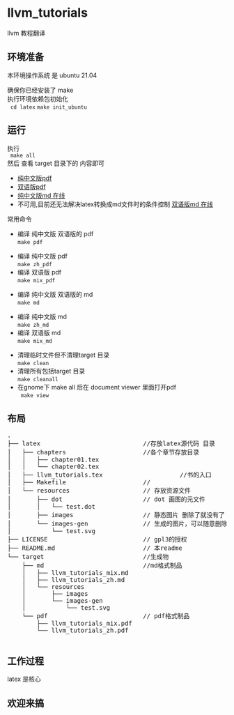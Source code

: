 # llvm_tutorials
llvm 教程翻译

## 环境准备
本环境操作系统 是 ubuntu 21.04 

确保你已经安装了 make    
执行环境依赖包初始化    
` cd latex`
` make init_ubuntu `

## 运行
执行    
` make all`   
然后 查看 target 目录下的 内容即可

* [纯中文版pdf](target/pdf/llvm_tutorials_zh.pdf)
* [双语版pdf](target/pdf/llvm_tutorials_mix.pdf)
* [纯中文版md 在线](target/md/llvm_tutorials_zh.md)
* 不可用,目前还无法解决latex转换成md文件时的条件控制 [双语版md 在线](target/md/llvm_tutorials_mix.md)


常用命令 

* 编译 纯中文版 双语版的 pdf   
` make pdf `
 - 编译 纯中文版 pdf    
   ` make zh_pdf `
 - 编译 双语版 pdf    
   ` make mix_pdf `
* 编译 纯中文版 双语版的 md    
` make md `
 - 编译 纯中文版 md   
   ` make zh_md `
 - 编译 双语版 md    
   ` make mix_md `
* 清理临时文件但不清理target 目录    
` make clean `
* 清理所有包括target 目录    
` make cleanall `
* 在gnome下 make all 后在 document viewer 里面打开pdf    
` make view`

## 布局

<pre>
.
├── latex                            //存放latex源代码 目录
│   ├── chapters                     //各个章节存放目录                            
│   │   ├── chapter01.tex
│   │   └── chapter02.tex
│   ├── llvm_tutorials.tex                     //书的入口
│   ├── Makefile                     //
│   └── resources                    // 存放资源文件
│       ├── dot                      // dot 画图的元文件
│       │   └── test.dot
│       ├── images                   // 静态图片 删除了就没有了
│       └── images-gen               // 生成的图片，可以随意删除,会自动生成
│           └── test.svg
├── LICENSE                          // gpl3的授权
├── README.md                        // 本readme
└── target                           //生成物
    ├── md                           //md格式制品
    │   ├── llvm_tutorials_mix.md
    │   ├── llvm_tutorials_zh.md
    │   └── resources
    │       ├── images
    │       └── images-gen
    │           └── test.svg
    └── pdf                          // pdf格式制品
        ├── llvm_tutorials_mix.pdf
        └── llvm_tutorials_zh.pdf

</pre>


## 工作过程
latex 是核心 

## 欢迎来搞
